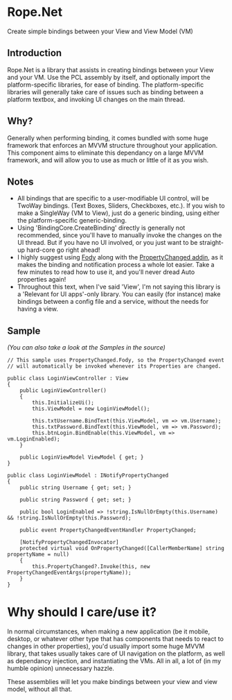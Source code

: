 # Rope.Net
Create simple bindings between your View and View Model (VM)

## Introduction 

Rope.Net is a library that assists in creating bindings between your View and your VM. Use the PCL assembly by itself, and optionally import the platform-specific libraries, for ease of binding. The platform-specific libraries will generally take care of issues such as binding between a platform textbox, and invoking UI changes on the main thread.

## Why? 

Generally when performing binding, it comes bundled with some huge framework that enforces an MVVM structure throughout your application. This component aims to eliminate this dependancy on a large MVVM framework, and will allow you to use as much or little of it as you wish.

## Notes

* All bindings that are specific to a user-modifiable UI control, will be TwoWay bindings. (Text Boxes, Sliders, Checkboxes, etc.). If you wish to make a SingleWay (VM to View), just do a generic binding, using either the platform-specific generic-binding.
* Using 'BindingCore.CreateBinding' directly is generally not recommended, since you'll have to manually invoke the changes on the UI thread. But if you have no UI involved, or you just want to be straight-up hard-core go right ahead!
* I highly suggest using [Fody](https://github.com/Fody/Fody) along with the [PropertyChanged addin](https://github.com/Fody/PropertyChanged), as it makes the binding and notification process a whole lot easier. Take a few minutes to read how to use it, and you'll never dread Auto properties again!
* Throughout this text, when I've said 'View', I'm not saying this library is a 'Relevant for UI apps'-only library. You can easily (for instance) make bindings between a config file and a service, without the needs for having a view.

## Sample
*(You can also take a look at the Samples in the source)*

    // This sample uses PropertyChanged.Fody, so the PropertyChanged event 
    // will automatically be invoked whenever its Properties are changed.

    public class LoginViewController : View
    {
        public LoginViewController()
        {
            this.InitializeUi();
            this.ViewModel = new LoginViewModel();
            
            this.txtUsername.BindText(this.ViewModel, vm => vm.Username);
            this.txtPassword.BindText(this.ViewModel, vm => vm.Password);
            this.btnLogin.BindEnable(this.ViewModel, vm => vm.LoginEnabled);
        }

        public LoginViewModel ViewModel { get; }
    }

    public class LoginViewModel : INotifyPropertyChanged
    {
        public string Username { get; set; }

        public string Password { get; set; }
        
        public bool LoginEnabled => !string.IsNullOrEmpty(this.Username) && !string.IsNullOrEmpty(this.Password);

        public event PropertyChangedEventHandler PropertyChanged;

        [NotifyPropertyChangedInvocator]
        protected virtual void OnPropertyChanged([CallerMemberName] string propertyName = null)
        {
            this.PropertyChanged?.Invoke(this, new PropertyChangedEventArgs(propertyName));
        }
    }

# Why should I care/use it?

In normal circumstances, when making a new application (be it mobile, desktop, or whatever other type that has components that needs to react to changes in other properties), you'd usually import some huge MVVM library, that takes usually takes care of UI navigation on the platform, as well as dependancy injection, and instantiating the VMs. All in all, a lot of (in my humble opinion) unnecessary hazzle.

These assemblies will let you make bindings between your view and view model, without all that. 
